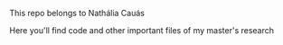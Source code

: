 This repo belongs to Nathália Cauás

Here you'll find code and other important files of my master's research
